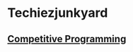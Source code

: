 # Techiezjunkyard

## [Competitive Programming](https://github.com/bhatt4982/bhatt4982.github.io/blob/master/CompetitiveProgramming/README.md)
